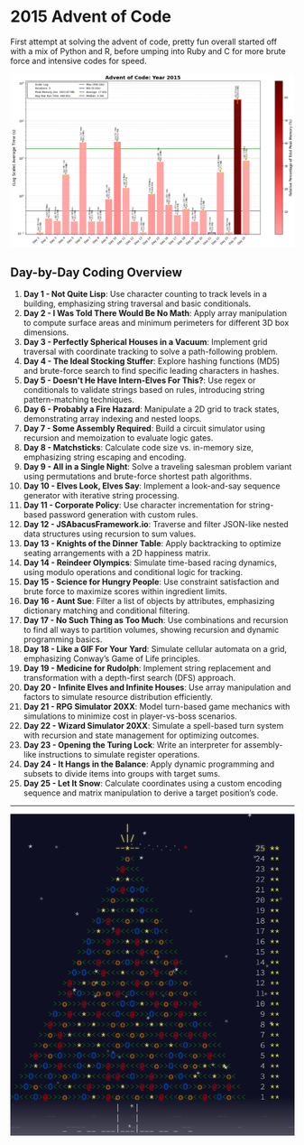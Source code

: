 # 2015 Advent of Code

First attempt at solving the advent of code, pretty fun overall started off with a mix of Python and R, before umping into Ruby and C for more brute force and intensive codes for speed.

![2015 Full Run Time Plot](2015_Log_plot.png)

## Day-by-Day Coding Overview

1. **Day 1 - Not Quite Lisp**: Use character counting to track levels in a building, emphasizing string traversal and basic conditionals.
2. **Day 2 - I Was Told There Would Be No Math**: Apply array manipulation to compute surface areas and minimum perimeters for different 3D box dimensions.
3. **Day 3 - Perfectly Spherical Houses in a Vacuum**: Implement grid traversal with coordinate tracking to solve a path-following problem.
4. **Day 4 - The Ideal Stocking Stuffer**: Explore hashing functions (MD5) and brute-force search to find specific leading characters in hashes.
5. **Day 5 - Doesn't He Have Intern-Elves For This?**: Use regex or conditionals to validate strings based on rules, introducing string pattern-matching techniques.
6. **Day 6 - Probably a Fire Hazard**: Manipulate a 2D grid to track states, demonstrating array indexing and nested loops.
7. **Day 7 - Some Assembly Required**: Build a circuit simulator using recursion and memoization to evaluate logic gates.
8. **Day 8 - Matchsticks**: Calculate code size vs. in-memory size, emphasizing string escaping and encoding.
9. **Day 9 - All in a Single Night**: Solve a traveling salesman problem variant using permutations and brute-force shortest path algorithms.
10. **Day 10 - Elves Look, Elves Say**: Implement a look-and-say sequence generator with iterative string processing.
11. **Day 11 - Corporate Policy**: Use character incrementation for string-based password generation with custom rules.
12. **Day 12 - JSAbacusFramework.io**: Traverse and filter JSON-like nested data structures using recursion to sum values.
13. **Day 13 - Knights of the Dinner Table**: Apply backtracking to optimize seating arrangements with a 2D happiness matrix.
14. **Day 14 - Reindeer Olympics**: Simulate time-based racing dynamics, using modulo operations and conditional logic for tracking.
15. **Day 15 - Science for Hungry People**: Use constraint satisfaction and brute force to maximize scores within ingredient limits.
16. **Day 16 - Aunt Sue**: Filter a list of objects by attributes, emphasizing dictionary matching and conditional filtering.
17. **Day 17 - No Such Thing as Too Much**: Use combinations and recursion to find all ways to partition volumes, showing recursion and dynamic programming basics.
18. **Day 18 - Like a GIF For Your Yard**: Simulate cellular automata on a grid, emphasizing Conway’s Game of Life principles.
19. **Day 19 - Medicine for Rudolph**: Implement string replacement and transformation with a depth-first search (DFS) approach.
20. **Day 20 - Infinite Elves and Infinite Houses**: Use array manipulation and factors to simulate resource distribution efficiently.
21. **Day 21 - RPG Simulator 20XX**: Model turn-based game mechanics with simulations to minimize cost in player-vs-boss scenarios.
22. **Day 22 - Wizard Simulator 20XX**: Simulate a spell-based turn system with recursion and state management for optimizing outcomes.
23. **Day 23 - Opening the Turing Lock**: Write an interpreter for assembly-like instructions to simulate register operations.
24. **Day 24 - It Hangs in the Balance**: Apply dynamic programming and subsets to divide items into groups with target sums.
25. **Day 25 - Let It Snow**: Calculate coordinates using a custom encoding sequence and matrix manipulation to derive a target position’s code.

---

![2015 Advent](<2015 Advent Calendar.png>)
